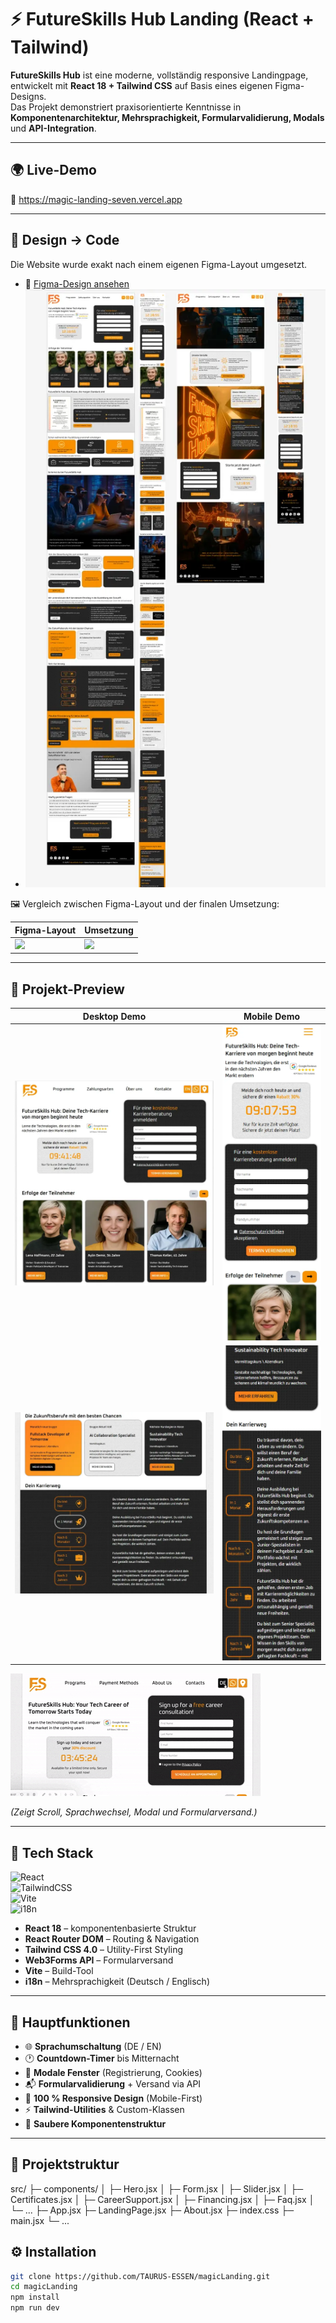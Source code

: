 # ⚡ FutureSkills Hub Landing (React + Tailwind)

**FutureSkills Hub** ist eine moderne, vollständig responsive Landingpage, entwickelt mit **React 18 + Tailwind CSS** auf Basis eines eigenen Figma-Designs.  
Das Projekt demonstriert praxisorientierte Kenntnisse in **Komponentenarchitektur, Mehrsprachigkeit, Formularvalidierung, Modals** und **API-Integration**.

---

## 🌍 Live-Demo  
🔗 <a href="https://magic-landing-seven.vercel.app" target="_blank">https://magic-landing-seven.vercel.app</a>

---

## 🎨 Design → Code  
Die Website wurde exakt nach einem eigenen Figma-Layout umgesetzt.

- 🎨 <a href="https://www.figma.com/proto/gEYP2Ff7j1c2Hia4MkVdkO/Untitled?node-id=0-1&t=yjzE33JsR1OeIi2R-1" target="_blank">Figma-Design ansehen</a>  
- <img src="src/assets/figma.webp" alt="Figma Design" />

🖼️ Vergleich zwischen Figma-Layout und der finalen Umsetzung:

| Figma-Layout | Umsetzung |
|--------------|------------|
| <img src="src/assets/figma-desktop.png" width="400"/> | <img src="src/assets/preview-desktop.png" width="230"/> |
---

## 🎥 Projekt-Preview  
 

| Desktop Demo | Mobile Demo |
|---------------|--------------|
| <img src="src/assets/promo1.webp" width="700"/>  | <img src="src/assets/promoMob-1.webp"/>  |
| <img src="src/assets/promo2.webp" width="700"/>  |  <img src="src/assets/promoMob-2.webp"/>  |
<img src="src/assets/toggler.gif" width="400"/>




*(Zeigt Scroll, Sprachwechsel, Modal und Formularversand.)*

---

## 🧩 Tech Stack  
![React](https://img.shields.io/badge/React-18-blue?logo=react&logoColor=white)  
![TailwindCSS](https://img.shields.io/badge/TailwindCSS-4.0-38B2AC?style=flat-square&logo=tailwindcss&logoColor=white)  
![Vite](https://img.shields.io/badge/Vite-Fast-lightgrey?logo=vite&logoColor=yellow)  
![i18n](https://img.shields.io/badge/Multilingual-DE%20%2F%20EN-green)

- **React 18** – komponentenbasierte Struktur  
- **React Router DOM** – Routing & Navigation  
- **Tailwind CSS 4.0** – Utility-First Styling  
- **Web3Forms API** – Formularversand  
- **Vite** – Build-Tool  
- **i18n** – Mehrsprachigkeit (Deutsch / Englisch)

---

## 🚀 Hauptfunktionen  
- 🌐 **Sprachumschaltung** (DE / EN)  
- 🕐 **Countdown-Timer** bis Mitternacht  
- 💬 **Modale Fenster** (Registrierung, Cookies)  
- 📬 **Formularvalidierung** + Versand via API  
- 📱 **100 % Responsive Design** (Mobile-First)  
- ⚡ **Tailwind-Utilities** & Custom-Klassen  
- 🧠 **Saubere Komponentenstruktur**

---

## 📂 Projektstruktur  
src/
 ├─ components/
 │   ├─ Hero.jsx
 │   ├─ Form.jsx
 │   ├─ Slider.jsx
 │   ├─ Certificates.jsx
 │   ├─ CareerSupport.jsx
 │   ├─ Financing.jsx
 │   ├─ Faq.jsx
 │   └─ ...
 ├─ App.jsx
 ├─ LandingPage.jsx
 ├─ About.jsx
 ├─ index.css
 ├─ main.jsx
 └─ ...

## ⚙️ Installation
```bash
git clone https://github.com/TAURUS-ESSEN/magicLanding.git
cd magicLanding
npm install
npm run dev
